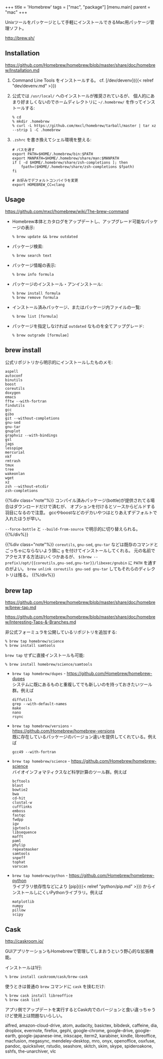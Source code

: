 +++
title = 'Homebrew'
tags = ["mac", "package"]
[menu.main]
  parent = "mac"
+++

Unixツールをパッケージとして手軽にインストールできるMac用パッケージ管理ソフト。

<http://brew.sh/>

## Installation

<https://github.com/Homebrew/homebrew/blob/master/share/doc/homebrew/Installation.md>

1.  Command Line Tools をインストールする。 cf. [/dev/devenv]({{< relref "dev/devenv.md" >}})
2.  公式では `/usr/local/` へのインストールが推奨されているが、
    個人的にあまり好ましくないのでホームディレクトリに
    `~/.homebrew/` を作ってインストールする:

        % cd
        % mkdir .homebrew
        % curl -L https://github.com/mxcl/homebrew/tarball/master | tar xz --strip 1 -C .homebrew

3.  `.zshrc` を書き換えてシェル環境を整える:

        # パスを通す
        export PATH=$HOME/.homebrew/bin:$PATH
        export MANPATH=$HOME/.homebrew/share/man:$MANPATH
        if [ -d $HOME/.homebrew/share/zsh-completions ]; then
            fpath=($HOME/.homebrew/share/zsh-completions $fpath)
        fi

        # お好みでデフォルトコンパイラを変更
        export HOMEBREW_CC=clang

## Usage

<https://github.com/mxcl/homebrew/wiki/The-brew-command>

-   Homebrew本体とカタログをアップデートし、アップグレード可能なパッケージの表示:

        % brew update && brew outdated

-   パッケージ検索:

        % brew search text

-   パッケージ情報の表示:

        % brew info formula

-   パッケージのインストール・アンインストール:

        % brew install formula
        % brew remove formula

-   インストール済みパッケージ、またはパッケージ内ファイルの一覧:

        % brew list [formula]

-   パッケージを指定しなければ `outdated` なものを全てアップグレード:

        % brew outgrade [formulae]

## brew install

公式リポジトリから明示的にインストールしたものメモ:

    aspell
    autoconf
    binutils
    boost
    coreutils
    doxygen
    emacs
    fftw --with-fortran
    findutils
    gcc
    gibo
    git --without-completions
    gnu-sed
    gnu-tar
    gnuplot
    graphviz --with-bindings
    gsl
    jags
    lesspipe
    mercurial
    nkf
    rmtrash
    tmux
    tree
    wakeonlan
    wget
    xz
    zsh --without-etcdir
    zsh-completions

{{%div class="note"%}}
コンパイル済みパッケージ(bottle)が提供されてる場合はダウンロードだけで済むが、
オプションを付けるとソースからビルドする羽目になるので注意。
gccやboostなどのデカいやつはとりあえずデフォルトで入れたほうが早い。

`--force-bottle` と `--build-from-source` で明示的に切り替えられる。
{{%/div%}}

{{%div class="note"%}}
`coreutils`, `gnu-sed`, `gnu-tar`
などは既存のコマンドとごっちゃにならないよう頭に `g`
を付けてインストールしてくれる。
元の名前でアクセスする方法はいくつかあるが、
`$(brew --prefix)/opt/{{coreutils,gnu-sed,gnu-tar}}/libexec/gnubin` に
`PATH` を通すのがよい。
`brew unlink coreutils gnu-sed gnu-tar` してもそれらのディレクトリは残る。
{{%/div%}}

## brew tap

<https://github.com/Homebrew/homebrew/blob/master/share/doc/homebrew/brew-tap.md>

<https://github.com/Homebrew/homebrew/blob/master/share/doc/homebrew/Interesting-Taps-&-Branches.md>

非公式フォーミュラを公開しているリポジトリを追加する:

    % brew tap homebrew/science
    % brew install samtools

`brew tap` せずに直接インストールも可能:

    % brew install homebrew/science/samtools

-   `brew tap homebrew/dupes` - <https://github.com/Homebrew/homebrew-dupes>\
    システムに既にあるものと重複してでも新しいのを持っておきたいツール群。例えば

        diffutils
        grep --with-default-names
        make
        nano
        rsync

-   `brew tap homebrew/versions` - <https://github.com/Homebrew/homebrew-versions>\
    既に存在しているパッケージのバージョン違いを提供してくれている。例えば

        gcc49 --with-fortran

-   `brew tap homebrew/science` - <https://github.com/Homebrew/homebrew-science>\
    バイオインフォマティクスなど科学計算のツール群。例えば

        bcftools
        blast
        bowtie2
        bwa
        cd-hit
        clustal-w
        cufflinks
        emboss
        fastqc
        fwdpp
        igv
        igvtools
        libsequence
        mafft
        paml
        phylip
        repeatmasker
        samtools
        snpeff
        tophat
        varscan

-   `brew tap homebrew/python` - <https://github.com/Homebrew/homebrew-python>\
    ライブラリ依存性などにより [pip]({{< relref "python/pip.md" >}}) からインストールしにくいPythonライブラリ。例えば

        matplotlib
        numpy
        pillow
        scipy

## Cask

<http://caskroom.io/>

GUIアプリケーションもHomebrewで管理してしまおうという野心的な拡張機能。

インストールは1行:

    % brew install caskroom/cask/brew-cask

使うときは普通の `brew` コマンドに `cask` を挟むだけ:

    % brew cask install libreoffice
    % brew cask list

アプリ側でアップデートを実行するとCask内でのバージョンと食い違っちゃうけど使用上は問題ないらしい。

alfred, amazon-cloud-drive, atom, audacity,
basictex, bibdesk, caffeine,
dia, dropbox, evernote, firefox, gephi,
google-chrome, google-drive, google-earth, google-japanese-ime,
inkscape, iterm2, karabiner, kindle, libreoffice,
macfusion, megasync, mendeley-desktop, mro,
onyx, openoffice, osxfuse, pandoc, quicksilver,
rstudio, seashore, skitch, skim, skype, spideroakone, sshfs,
the-unarchiver, vlc
